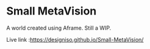 # Small MetaVision

A world created using Aframe.
Still a WIP.


Live link :https://designiso.github.io/Small-MetaVision/
